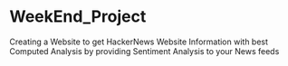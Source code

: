 # WeekEnd_Project
Creating a Website to get HackerNews Website Information with best Computed Analysis by providing Sentiment Analysis to your News feeds
